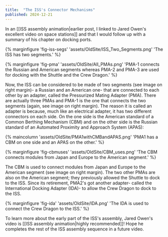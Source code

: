 ```yaml
---
title:  "The ISS's Connector Mechanisms"
published: 2024-12-21
---
```

In an [[ISS assembly animation|earlier post, I linked to Jared Owen's excellent video on space stations]] and that I
would follow up with a summary of his chapter on docking ports.

{% marginfigure 'fig-iss-segs' 'assets/OldSite/ISS_Two_Segments.png' 'The ISS has two segments.' %}

{% marginfigure 'fig-pma' 'assets/OldSite/All_PMAs.png' 'PMA-1 connects the Russian and American segments whereas PMA-2 and PMA-3 are used for docking with the Shuttle and the Crew Dragon.' %}

Now, the ISS can be considered to be made of two segments (see image on right margin)-
a Russian and an American one- that are connected to each other by an adapter, called
the Pressurized Mating Adapter (PMA). There are actually three PMAs and PMA-1 is the
one that connects the two segments (again, see image on right margin). The reason it is
called an adapter is because, much like an electrical adapter, it has two different connectors on
each side. On the one side is the American standard of a Common Berthing Mechanism (CBM)
and on the other side is the Russian standard of an Automated Proximity and Approach System
(APAS):

{% maincolumn 'assets/OldSite/PMA1withCMBandAPAS.png' 'PMA1 has a CBM on one side and an APAS on the other.' %}

{% marginfigure 'fig-cbmuses' 'assets/OldSite/CBM_uses.png' 'The CBM connects modules from Japan and Europe to the American segment.' %}

The CBM is used to connect modules from Japan and Europe to the American segment (see
image on right margin). The two other PMAs are also on the American segment; they previously 
allowed the Shuttle to dock to the ISS. Since its retirement, PMA2's got another adapter- called
the International Docking Adapter (IDA)- to allow the Crew Dragon to dock to the ISS.

{% marginfigure 'fig-ida' 'assets/OldSite/IDA.png' 'The IDA is used to connect the Crew Dragon to the ISS.' %}

To learn more about the early part of the ISS's assembly, Jared Owen's video
is [[ISS assembly animation|highly recommended]]! Hope he completes the rest of the ISS assembly sequence in
a future video.
